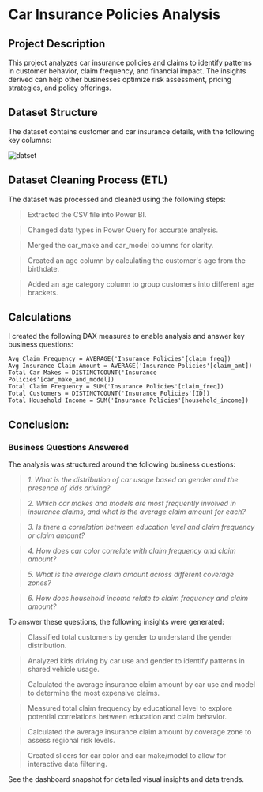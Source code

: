 # Car Insurance Policies Analysis

## Project Description

This project analyzes car insurance policies and claims to identify patterns in customer behavior, claim frequency, and financial impact. The insights derived can help other businesses optimize risk assessment, pricing strategies, and policy offerings.

## Dataset Structure

The dataset contains customer and car insurance details, with the following key columns:

![datset]()

## Dataset Cleaning Process (ETL)

The dataset was processed and cleaned using the following steps:

> Extracted the CSV file into Power BI.

> Changed data types in Power Query for accurate analysis.

> Merged the car_make and car_model columns for clarity.

> Created an age column by calculating the customer's age from the birthdate.

> Added an age category column to group customers into different age brackets.

## Calculations

I created the following DAX measures to enable analysis and answer key business questions:

``` DAX
Avg Claim Frequency = AVERAGE('Insurance Policies'[claim_freq])
Avg Insurance Claim Amount = AVERAGE('Insurance Policies'[claim_amt])
Total Car Makes = DISTINCTCOUNT('Insurance Policies'[car_make_and_model])
Total Claim Frequency = SUM('Insurance Policies'[claim_freq])
Total Customers = DISTINCTCOUNT('Insurance Policies'[ID])
Total Household Income = SUM('Insurance Policies'[household_income])
```

## Conclusion: 

### Business Questions Answered

The analysis was structured around the following business questions:

 > *1. What is the distribution of car usage based on gender and the presence of kids driving?*

 > *2. Which car makes and models are most frequently involved in insurance claims, and what is the average claim amount for each?*

 > *3. Is there a correlation between education level and claim frequency or claim amount?*

 > *4. How does car color correlate with claim frequency and claim amount?*

 > *5. What is the average claim amount across different coverage zones?*

 > *6. How does household income relate to claim frequency and claim amount?*
  
         
  To answer these questions, the following insights were generated:

> Classified total customers by gender to understand the gender distribution.

> Analyzed kids driving by car use and gender to identify patterns in shared vehicle usage.

> Calculated the average insurance claim amount by car use and model to determine the most expensive claims.

> Measured total claim frequency by educational level to explore potential correlations between education and claim behavior.

> Calculated the average insurance claim amount by coverage zone to assess regional risk levels.

> Created slicers for car color and car make/model to allow for interactive data filtering.

See the dashboard snapshot for detailed visual insights and data trends.

